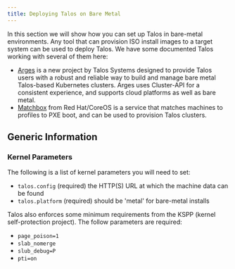 ```yaml
---
title: Deploying Talos on Bare Metal
---
```


In this section we will show how you can set up Talos in bare-metal environments.
Any tool that can provision ISO install images to a target system can be used to deploy Talos.
We have some documented Talos working with several of them here:

- [Arges](arges/) is a new project by Talos Systems designed to provide Talos users with a robust and reliable way to build and manage bare metal Talos-based Kubernetes clusters.
Arges uses Cluster-API for a consistent experience, and supports cloud platforms as well as bare metal.
- [Matchbox](matchbox/) from Red Hat/CoreOS is a service that matches machines to profiles to PXE boot, and can be used to provision Talos clusters.

## Generic Information

### Kernel Parameters

The following is a list of kernel parameters you will need to set:

- `talos.config` (required) the HTTP(S) URL at which the machine data can be found
- `talos.platform` (required) should be 'metal' for bare-metal installs

Talos also enforces some minimum requirements from the KSPP (kernel self-protection project).
The follow parameters are required:

- `page_poison=1`
- `slab_nomerge`
- `slub_debug=P`
- `pti=on`
